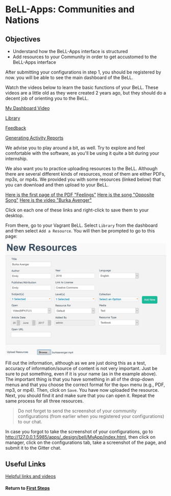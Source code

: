 # BeLL-Apps: Communities and Nations
## Objectives
* Understand how the BeLL-Apps interface is structured
* Add resources to your Community in order to get accustomed to the BeLL-Apps interface
  
After submitting your configurations in step 1, you should be registered by now. you will be able to see the main dashboard of the BeLL.

Watch the videos below to learn the basic functions of your BeLL. These videos are a little old as they were created 2 years ago, but they should do a decent job of orienting you to the BeLL.   

[My Dashboard Video](uploads/movies/mydashboard.mp4)

[Library](uploads/movies/library.mp4)

[Feedback](uploads/movies/feedback.mp4)

[Generating Activity Reports](uploads/movies/generatingactivityreports.mp4)

We advise you to play around a bit, as well. Try to explore and feel comfortable with the software, as you'll be using it quite a bit during your internship.

We also want you to practice uploading resources to the BeLL. Although there are several different kinds of resources, most of them are either PDFs, mp3s, or mp4s. We provided you with some resources (linked below) that you can download and then upload to your BeLL.

[Here is the first page of the PDF "Feelings"](uploads/pdf/feelings.pdf)
[Here is the song "Opposite Song"](uploads/music/oppositesong.mp3)
[Here is the video "Burka Avenger"](uploads/movies/burkaavenger.mp4)

Click on each one of these links and right-click to save them to your desktop.

From there, go to your Vagrant BeLL. Select `Library` from the dashboard and then select `Add a Resource`. You will then be prompted to go to this page:

![Burka Avenger Upload](uploads/images/addresourcenew.JPG)

Fill out the information, although as we are just doing this as a test, accuracy of information/source of content is not very important. Just be sure to put something, even if it is your name (as in the example above). The important thing is that you have something in all of the drop-down menus and that you choose the correct format for the `Open` menu (e.g., PDF, mp3, or mp4). Then, click on `Save`. You have now uploaded the resource. Next, you should find it and make sure that you can open it. Repeat the same process for all three resources.

>Do not forget to send the screenshot of your community configurations (from earlier when you registered your configurations) to our chat.

In case you forgot to take the screenshot of your configurations, go to http://127.0.0.1:5985/apps/_design/bell/MyApp/index.html, then click on manager, click on the configurations tab, take a screenshot of the page, and submit it to the Gitter chat.

## Useful Links

[Helpful links and videos](faq.md#Helpful_Links)

#### Return to [First Steps](firststeps.md)
